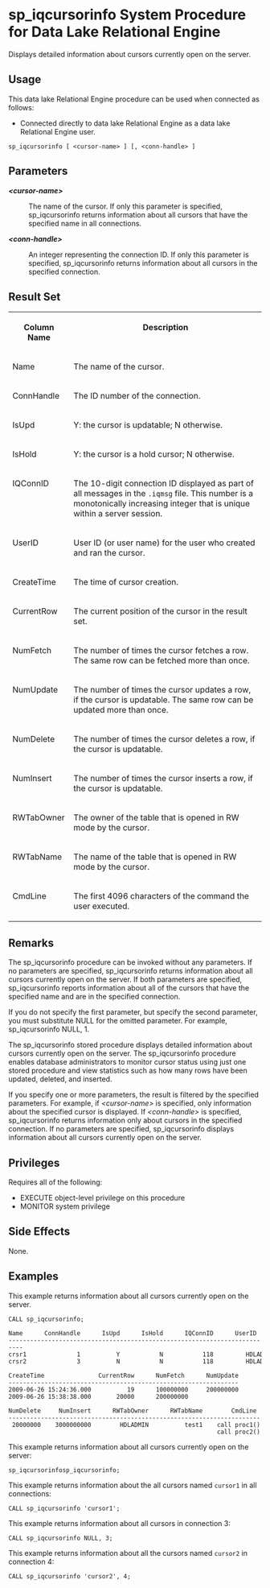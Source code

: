 <!-- loioa5a1c74e84f21015bdc9be59b4d91a1f -->

# sp\_iqcursorinfo System Procedure for Data Lake Relational Engine

Displays detailed information about cursors currently open on the server.



<a name="loioa5a1c74e84f21015bdc9be59b4d91a1f__section_blk_cwh_b4b"/>

## Usage

This data lake Relational Engine procedure can be used when connected as follows:

-   Connected directly to data lake Relational Engine as a data lake Relational Engine user.



```
sp_iqcursorinfo [ <cursor-name> ] [, <conn-handle> ]
```



<a name="loioa5a1c74e84f21015bdc9be59b4d91a1f__iq_refbb_1485"/>

## Parameters


<dl>
<dt><b>

*<cursor-name\>*

</b></dt>
<dd>

The name of the cursor. If only this parameter is specified, sp\_iqcursorinfo returns information about all cursors that have the specified name in all connections.



</dd><dt><b>

*<conn-handle\>*

</b></dt>
<dd>

An integer representing the connection ID. If only this parameter is specified, sp\_iqcursorinfo returns information about all cursors in the specified connection.



</dd>
</dl>



<a name="loioa5a1c74e84f21015bdc9be59b4d91a1f__section_hdj_hsz_mbb"/>

## Result Set


<table>
<tr>
<th valign="top">

Column Name

</th>
<th valign="top">

Description

</th>
</tr>
<tr>
<td valign="top">

Name

</td>
<td valign="top">

The name of the cursor.

</td>
</tr>
<tr>
<td valign="top">

ConnHandle

</td>
<td valign="top">

The ID number of the connection.

</td>
</tr>
<tr>
<td valign="top">

IsUpd

</td>
<td valign="top">

Y: the cursor is updatable; N otherwise.

</td>
</tr>
<tr>
<td valign="top">

IsHold

</td>
<td valign="top">

Y: the cursor is a hold cursor; N otherwise.

</td>
</tr>
<tr>
<td valign="top">

IQConnID

</td>
<td valign="top">

The 10-digit connection ID displayed as part of all messages in the `.iqmsg` file. This number is a monotonically increasing integer that is unique within a server session.

</td>
</tr>
<tr>
<td valign="top">

UserID

</td>
<td valign="top">

User ID \(or user name\) for the user who created and ran the cursor.

</td>
</tr>
<tr>
<td valign="top">

CreateTime

</td>
<td valign="top">

The time of cursor creation.

</td>
</tr>
<tr>
<td valign="top">

CurrentRow

</td>
<td valign="top">

The current position of the cursor in the result set.

</td>
</tr>
<tr>
<td valign="top">

NumFetch

</td>
<td valign="top">

The number of times the cursor fetches a row. The same row can be fetched more than once.

</td>
</tr>
<tr>
<td valign="top">

NumUpdate

</td>
<td valign="top">

The number of times the cursor updates a row, if the cursor is updatable. The same row can be updated more than once.

</td>
</tr>
<tr>
<td valign="top">

NumDelete

</td>
<td valign="top">

The number of times the cursor deletes a row, if the cursor is updatable.

</td>
</tr>
<tr>
<td valign="top">

NumInsert

</td>
<td valign="top">

The number of times the cursor inserts a row, if the cursor is updatable.

</td>
</tr>
<tr>
<td valign="top">

RWTabOwner

</td>
<td valign="top">

The owner of the table that is opened in RW mode by the cursor.

</td>
</tr>
<tr>
<td valign="top">

RWTabName

</td>
<td valign="top">

The name of the table that is opened in RW mode by the cursor.

</td>
</tr>
<tr>
<td valign="top">

CmdLine

</td>
<td valign="top">

The first 4096 characters of the command the user executed.

</td>
</tr>
</table>



<a name="loioa5a1c74e84f21015bdc9be59b4d91a1f__section_dm4_3sz_mbb"/>

## Remarks

The sp\_iqcursorinfo procedure can be invoked without any parameters. If no parameters are specified, sp\_iqcursorinfo returns information about all cursors currently open on the server. If both parameters are specified, sp\_iqcursorinfo reports information about all of the cursors that have the specified name and are in the specified connection.

If you do not specify the first parameter, but specify the second parameter, you must substitute NULL for the omitted parameter. For example, sp\_iqcursorinfo NULL, 1.

The sp\_iqcursorinfo stored procedure displays detailed information about cursors currently open on the server. The sp\_iqcursorinfo procedure enables database administrators to monitor cursor status using just one stored procedure and view statistics such as how many rows have been updated, deleted, and inserted.

If you specify one or more parameters, the result is filtered by the specified parameters. For example, if *<cursor-name\>* is specified, only information about the specified cursor is displayed. If *<conn-handle\>* is specified, sp\_iqcursorinfo returns information only about cursors in the specified connection. If no parameters are specified, sp\_iqcursorinfo displays information about all cursors currently open on the server.



<a name="loioa5a1c74e84f21015bdc9be59b4d91a1f__iq_refbb_1484"/>

## Privileges

Requires all of the following:

-   EXECUTE object-level privilege on this procedure
-   MONITOR system privilege



## Side Effects

None.



<a name="loioa5a1c74e84f21015bdc9be59b4d91a1f__iq_refbb_1491"/>

## Examples

This example returns information about all cursors currently open on the server.

```
CALL sp_iqcursorinfo;
```

```
Name      ConnHandle      IsUpd      IsHold      IQConnID      UserID
--------------------------------------------------------------------------
crsr1              1          Y           N           118         HDLADMIN
crsr2              3          N           N           118         HDLADMIN

CreateTime               CurrentRow      NumFetch      NumUpdate
----------------------------------------------------------------
2009-06-26 15:24:36.000          19      100000000     200000000
2009-06-26 15:38:38.000       20000      200000000

NumDelete     NumInsert      RWTabOwner      RWTabName        CmdLine
----------------------------------------------------------------------
 20000000    3000000000        HDLADMIN          test1    call proc1()
                                                          call proc2()
```

This example returns information about all cursors currently open on the server:

```
sp_iqcursorinfosp_iqcursorinfo;
```

This example returns information about the all cursors named `cursor1` in all connections:

```
CALL sp_iqcursorinfo 'cursor1';
```

This example returns information about all cursors in connection 3:

```
CALL sp_iqcursorinfo NULL, 3;
```

This example returns information about all the cursors named `cursor2` in connection 4:

```
CALL sp_iqcursorinfo 'cursor2', 4;
```

